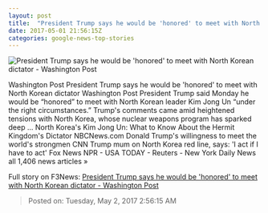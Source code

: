 ```yaml
---
layout: post
title:  "President Trump says he would be 'honored' to meet with North Korean dictator - Washington Post"
date: 2017-05-01 21:56:15Z
categories: google-news-top-stories
---
```


![President Trump says he would be 'honored' to meet with North Korean dictator - Washington Post](https://img.washingtonpost.com/rf/image_1484w/2010-2019/WashingtonPost/2017/05/01/National-Politics/Images/AFP_NN8J0.jpg)

Washington Post President Trump says he would be 'honored' to meet with North Korean dictator Washington Post President Trump said Monday he would be “honored” to meet with North Korean leader Kim Jong Un “under the right circumstances.” Trump's comments came amid heightened tensions with North Korea, whose nuclear weapons program has sparked deep ... North Korea's Kim Jong Un: What to Know About the Hermit Kingdom's Dictator NBCNews.com Donald Trump's willingness to meet the world's strongmen CNN Trump mum on North Korea red line, says: 'I act if I have to act' Fox News NPR - USA TODAY - Reuters - New York Daily News all 1,406 news articles »


Full story on F3News: [President Trump says he would be 'honored' to meet with North Korean dictator - Washington Post](http://www.f3nws.com/n/2JvaaD)

> Posted on: Tuesday, May 2, 2017 2:56:15 AM

